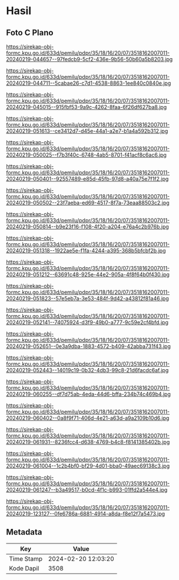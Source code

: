 # Hasil

## Foto C Plano

https://sirekap-obj-formc.kpu.go.id/633d/pemilu/pdpr/35/18/16/20/07/3518162007011-20240219-044657--97fedcb9-5cf2-436e-9b56-50b60a5b8203.jpg

https://sirekap-obj-formc.kpu.go.id/633d/pemilu/pdpr/35/18/16/20/07/3518162007011-20240219-044711--5cabae26-c7d1-4538-8863-1ee840c0840e.jpg

https://sirekap-obj-formc.kpu.go.id/633d/pemilu/pdpr/35/18/16/20/07/3518162007011-20240219-045015--915fbf53-9a9c-4262-8faa-6f26df627ba8.jpg

https://sirekap-obj-formc.kpu.go.id/633d/pemilu/pdpr/35/18/16/20/07/3518162007011-20240219-051613--ce3412d7-d45e-44a1-a2e7-b1a4a592b312.jpg

https://sirekap-obj-formc.kpu.go.id/633d/pemilu/pdpr/35/18/16/20/07/3518162007011-20240219-050025--f7b3f40c-6748-4ab5-8701-f41acf8c6ac6.jpg

https://sirekap-obj-formc.kpu.go.id/633d/pemilu/pdpr/35/18/16/20/07/3518162007011-20240219-050401--92557489-e85d-45fb-97d8-a40a75e7f1f2.jpg

https://sirekap-obj-formc.kpu.go.id/633d/pemilu/pdpr/35/18/16/20/07/3518162007011-20240219-050502--23f7aeba-ed69-4517-8f7a-73eaa88503c2.jpg

https://sirekap-obj-formc.kpu.go.id/633d/pemilu/pdpr/35/18/16/20/07/3518162007011-20240219-050814--b9e23f16-f108-4f20-a204-e76a4c2b976b.jpg

https://sirekap-obj-formc.kpu.go.id/633d/pemilu/pdpr/35/18/16/20/07/3518162007011-20240219-051318--1922ae5e-f1fa-4244-a395-368b5bfcbf2b.jpg

https://sirekap-obj-formc.kpu.go.id/633d/pemilu/pdpr/35/18/16/20/07/3518162007011-20240219-051212--63691c48-925e-44e2-905a-4f8f64b0f430.jpg

https://sirekap-obj-formc.kpu.go.id/633d/pemilu/pdpr/35/18/16/20/07/3518162007011-20240219-051823--57e5eb7a-3e53-484f-9d42-a43812f81a46.jpg

https://sirekap-obj-formc.kpu.go.id/633d/pemilu/pdpr/35/18/16/20/07/3518162007011-20240219-052141--74075924-d3f9-49b0-a777-9c59e2cf4bfd.jpg

https://sirekap-obj-formc.kpu.go.id/633d/pemilu/pdpr/35/18/16/20/07/3518162007011-20240219-052651--0e3a9dba-1883-4572-b409-42abba731f43.jpg

https://sirekap-obj-formc.kpu.go.id/633d/pemilu/pdpr/35/18/16/20/07/3518162007011-20240219-052443--14019c19-0b32-4db3-99c8-21d6facdc6af.jpg

https://sirekap-obj-formc.kpu.go.id/633d/pemilu/pdpr/35/18/16/20/07/3518162007011-20240219-060255--df7d75ab-4eda-44d6-bffa-234b74c469b4.jpg

https://sirekap-obj-formc.kpu.go.id/633d/pemilu/pdpr/35/18/16/20/07/3518162007011-20240219-060402--0a8f9f71-406d-4e21-a63d-a9a2109b10d6.jpg

https://sirekap-obj-formc.kpu.go.id/633d/pemilu/pdpr/35/18/16/20/07/3518162007011-20240219-061931--8236fcc4-d638-4769-b4c8-f8141385402b.jpg

https://sirekap-obj-formc.kpu.go.id/633d/pemilu/pdpr/35/18/16/20/07/3518162007011-20240219-061004--1c2b4bf0-bf29-4d01-bba0-49aec69138c3.jpg

https://sirekap-obj-formc.kpu.go.id/633d/pemilu/pdpr/35/18/16/20/07/3518162007011-20240219-061247--b3a49517-b0cd-4f1c-b993-01ffd2a544e4.jpg

https://sirekap-obj-formc.kpu.go.id/633d/pemilu/pdpr/35/18/16/20/07/3518162007011-20240219-123127--0fe6786a-6881-4914-a8da-f8e12f7a5473.jpg


## Metadata

| Key        | Value               |
| ---------- | ------------------- |
| Time Stamp | 2024-02-20 12:03:20 |
| Kode Dapil | 3508                |



